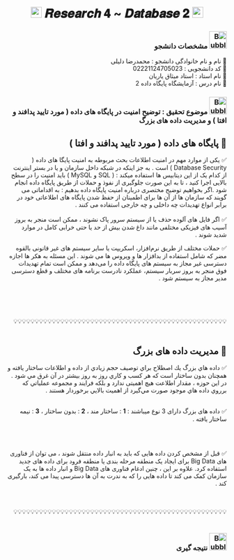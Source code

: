 <h1 align="center">
      <img src="https://emoji.discord.st/emojis/768b108d-274f-4f44-a634-8477b16efce7.gif" width="25">
    𝑹𝒆𝒔𝒆𝒂𝒓𝒄𝒉 𝟒 ~ 𝑫𝒂𝒕𝒂𝒃𝒂𝒔𝒆 𝟐
      <img src="https://emoji.discord.st/emojis/768b108d-274f-4f44-a634-8477b16efce7.gif" width="25">
</h1>


<div dir="rtl">
<h3 dir="rtl"><img src="https://raw.githubusercontent.com/Tarikul-Islam-Anik/Animated-Fluent-Emojis/master/Emojis/Symbols/Bubbles.png" alt="Bubbles" width="40" height="40" /> مشخصات دانشجو</h3>
    
💢 نام و نام خانوادگی دانشجو : محمدرضا دلیلی
<br>
💢 کد دانشجویی : 02221124705023
<br>
💢 نام استاد : استاد میثاق یاریان
<br>
💢 نام درس : آزمایشگاه پایگاه داده 2

</div>



<h3 dir="rtl"><img src="https://raw.githubusercontent.com/Tarikul-Islam-Anik/Animated-Fluent-Emojis/master/Emojis/Symbols/Bubbles.png" alt="Bubbles" width="40" height="40" />  موضوع تحقیق : توضیح امنیت در پایگاه های داده ( مورد تایید پدافند و افتا ) و مدیریت داده های بزرگ</h3>

<div dir="rtl">


<div dir="rtl">
<h2 dir="rtl">🛑 پایگاه های داده ( مورد تایید پدافند و افتا )</h2>

✅ یکی از موارد مهم در امنیت اطلاعات بحث مربوطه به امنیت پایگا های داده ( Database Security ) است . به جز اینکه در شبکه داخل سازمان و یا در بستر اینترنت از کدام یک از این دیتابیس ها استفاده میکند : ( SQL و MySQL ) باید امنیت را در سطح بالایی اجرا کنید ، تا به این صورت جلوگیری از نفوذ و حملات از طریق پایگاه داده انجام شود .اگر بخواهیم توضیح مختصری درباره امنیت پایگاه داده بدهیم : به اقداماتی می گویند که سازمان ها از آن ها برای اطمینان از حفظ شدن پایگاه های اطلاعاتی خود در برابر انواع تهدیدات چه داخلی و چه خارجی استفاده می کنند .
<br>
<br>
✅ اگر فایل‌ های آلوده حذف یا از سیستم سرور پاک نشوند ، ممکن است منجر به بروز آسیب‌ های فیزیکی مختلفی مانند داغ شدن بیش از حد یا حتی خرابی کامل در موارد شدید شوند .

✅ حملات مختلف از طریق نرم‌افزار، اسکریپت یا سایر سیستم‌ های غیر قانونی بالقوه مضر که شامل استفاده از بدافزار ها و ویروس‌ ها می‌ شوند . این مسئله به هکر ها اجازه دسترسی غیر مجاز به سیستم‌ های پایگاه داده را می‌دهد و ممکن است تمام تهدیدات فوق منجر به بروز سربار سیستم، عملکرد نادرست برنامه‌ های مختلف و قطع دسترسی مدیر مجاز به سیستم شود .

<br>
<br>
      
</div>


<br>
<br>
💡💡💡💡💡💡💡💡💡💡💡💡💡💡💡💡💡💡💡💡💡💡💡💡💡💡💡💡💡💡💡💡💡💡💡💡💡💡💡💡💡💡💡💡💡💡💡💡💡💡
<br>
<br>




<div dir="rtl">
<h2 dir="rtl">🛑 مدیریت داده های بزرگ</h2>

✅ داده هاي بزرگ يك اصطلاح براي توصيف حجم زيادي از داده و اطلاعات ساختار يافته و همچنان بدون ساختار است كه هر كسب و كاري روز به روز بيشتر در آن غرق مي شود . در این حوزه ، مقدار اطلاعت هیچ اهمیتی ندارد و بلكه فرايند و مجموعه عملياتي كه برروي داده‌ هاي موجود صورت مي‌گيرد از اهميت بالايي برخوردار هستند .
<br>
<br>

✅ داده های بزرگ دارای 3 نوع میباشند : **1** : ساختار مند ، **2** : بدون ساختار ، **3** : نیمه ساختار یافته .

<br>
<br>

✅ قبل از مشخص کردن داده هایی که باید به انبار داده منتقل شوند ، می توان از فناوری های Big Data برای ایجاد یک منطقه مرحله بندی یا منطقه فرود برای داده های جدید استفاده کرد. علاوه بر این ، چنین ادغام فناوری های Big Data و انبار داده ها به یک سازمان کمک می کند تا داده هایی را که به ندرت به آن ها دسترسی پیدا می کند، بارگیری کند .
      
</div>


<br>
<br>
💡💡💡💡💡💡💡💡💡💡💡💡💡💡💡💡💡💡💡💡💡💡💡💡💡💡💡💡💡💡💡💡💡💡💡💡💡💡💡💡💡💡💡💡💡💡💡💡💡💡
<br>
<br>


<div dir="rtl">
<h3 dir="rtl"><img src="https://raw.githubusercontent.com/Tarikul-Islam-Anik/Animated-Fluent-Emojis/master/Emojis/Symbols/Bubbles.png" alt="Bubbles" width="40" height="40" /> نتیجه گیری</h3>


      
</div>
